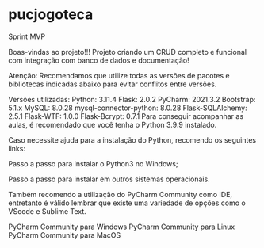 # pucjogoteca

Sprint MVP

Boas-vindas ao projeto!!!
Projeto criando um CRUD completo e funcional com integração com banco de dados e documentação!

Atenção: Recomendamos que utilize todas as versões de pacotes e bibliotecas indicadas abaixo para evitar conflitos entre versões.

Versões utilizadas:
Python: 3.11.4
Flask: 2.0.2
PyCharm: 2021.3.2
Bootstrap: 5.1.x
MySQL: 8.0.28
mysql-connector-python: 8.0.28
Flask-SQLAlchemy: 2.5.1
Flask-WTF: 1.0.0
Flask-Bcrypt: 0.7.1
Para conseguir acompanhar as aulas, é recomendado que você tenha o Python 3.9.9 instalado.

Caso necessite ajuda para a instalação do Python, recomendo os seguintes links:

Passo a passo para instalar o Python3 no Windows;

Passo a passo para instalar em outros sistemas operacionais.

Também recomendo a utilização do PyCharm Community como IDE, entretanto é válido lembrar que existe uma variedade de opções como o VScode e Sublime Text.

PyCharm Community para Windows
PyCharm Community para Linux
PyCharm Community para MacOS
